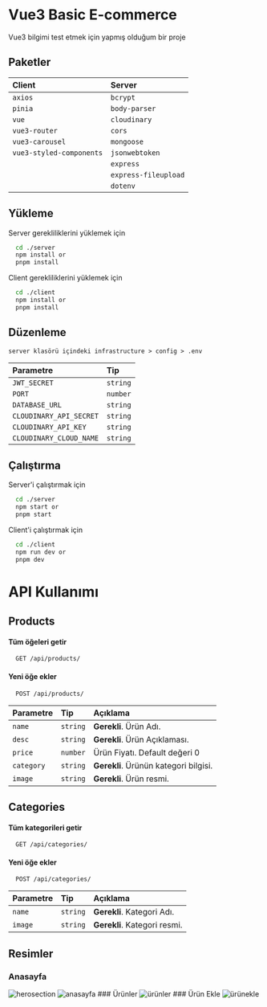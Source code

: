 ﻿# Vue3 Basic E-commerce

Vue3 bilgimi test etmek için yapmış olduğum bir proje

## Paketler

| Client                   | Server               |
| :----------------------- | :------------------- |
| `axios`                  | `bcrypt`             |
| `pinia`                  | `body-parser`        |
| `vue`                    | `cloudinary`         |
| `vue3-router`            | `cors`               |
| `vue3-carousel`          | `mongoose`           |
| `vue3-styled-components` | `jsonwebtoken`       |
|                          | `express`            |
|                          | `express-fileupload` |
|                          | `dotenv`             |

## Yükleme

Server gerekliliklerini yüklemek için

```bash
  cd ./server
  npm install or
  pnpm install
```

Client gerekliliklerini yüklemek için

```bash
  cd ./client
  npm install or
  pnpm install
```

## Düzenleme

```
server klasörü içindeki infrastructure > config > .env
```

| Parametre               | Tip      |
| :---------------------- | :------- |
| `JWT_SECRET`            | `string` |
| `PORT`                  | `number` |
| `DATABASE_URL`          | `string` |
| `CLOUDINARY_API_SECRET` | `string` |
| `CLOUDINARY_API_KEY`    | `string` |
| `CLOUDINARY_CLOUD_NAME` | `string` |

## Çalıştırma

Server'i çalıştırmak için

```bash
  cd ./server
  npm start or
  pnpm start
```

Client'i çalıştırmak için

```bash
  cd ./client
  npm run dev or
  pnpm dev
```

# API Kullanımı

## Products

#### Tüm öğeleri getir

```http
  GET /api/products/
```

#### Yeni öğe ekler

```http
  POST /api/products/
```

| Parametre  | Tip      | Açıklama                              |
| :--------- | :------- | :------------------------------------ |
| `name`     | `string` | **Gerekli**. Ürün Adı.                |
| `desc`     | `string` | **Gerekli**. Ürün Açıklaması.         |
| `price`    | `number` | Ürün Fiyatı. Default değeri 0         |
| `category` | `string` | **Gerekli**. Ürünün kategori bilgisi. |
| `image`    | `string` | **Gerekli**. Ürün resmi.              |

## Categories

#### Tüm kategorileri getir

```http
  GET /api/categories/
```

#### Yeni öğe ekler

```http
  POST /api/categories/
```

| Parametre | Tip      | Açıklama                     |
| :-------- | :------- | :--------------------------- |
| `name`    | `string` | **Gerekli**. Kategori Adı.   |
| `image`   | `string` | **Gerekli**. Kategori resmi. |

## Resimler
### Anasayfa
<img src="https://i.hizliresim.com/ppoewwv.png" alt="herosection" />
<img src="https://i.hizliresim.com/rpqydao.png" alt="anasayfa" />
### Ürünler
<img src="https://i.hizliresim.com/9rtjajm.png" alt="ürünler"/>
### Ürün Ekle
<img src="https://i.hizliresim.com/e6gcjo7.png" alt="ürünekle"/>
